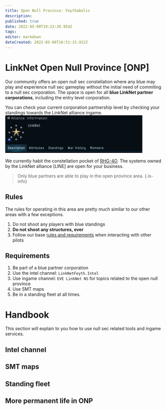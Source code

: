 ```yaml
---
title: Open Null Province: Feythabolis
description: 
published: true
date: 2022-05-08T19:23:39.954Z
tags: 
editor: markdown
dateCreated: 2022-05-08T16:51:15.912Z
---
```


# LinkNet Open Null Province [ONP]
Our community offers an open null sec constellation where any blue may play and experience null sec gameplay without the initial need of commiting to a null sec corporation. The space is open for all **blue LinkNet partner corporations**, including the entry level corporation.

You can check your current corporation partnership level by checking your standings towards the LinkNet alliance ingame.
![linknet_standings.png](/linknet_standings.png)

We currently habit the constellation pocket of [RHG-4O](https://evemaps.dotlan.net/map/Feythabolis/RHG-4O#sec). The systems owned by the LinkNet alliance [LINE] are open for your business.

> Only blue partners are able to play in the open province area.
{.is-info}

## Rules
The rules for operating in this area are pretty much similar to our other areas with a few exceptions.

1. Do not shoot any players with blue standings
1. **Do not shoot any structures, ever**
1. Follow our base [rules and requirements](https://wiki.eve-linknet.com/en/community/rules-and-requirements) when interacting with other pilots

## Requirements
1. Be part of a blue partner corporation
1. Use the intel channel: `LinkNetFeyth.Intel`
1. Use ingame channel:  `EVE LinkNet NS` for topics related to the open null province
1. Use SMT maps
1. Be in a standing fleet at all times. 

# Handbook
This section will explain to you how to use null sec related tools and ingame services.

## Intel channel

## SMT maps

## Standing fleet

## More permanent life in ONP










